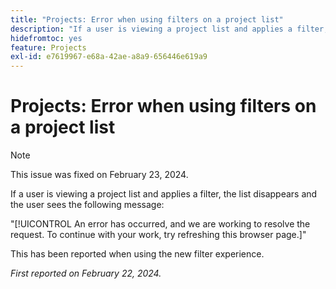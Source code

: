 ```yaml
---
title: "Projects: Error when using filters on a project list"
description: "If a user is viewing a project list and applies a filter, the list disappears and the user sees an error message."
hidefromtoc: yes
feature: Projects
exl-id: e7619967-e68a-42ae-a8a9-656446e619a9
---
```


# Projects: Error when using filters on a project list


>[!NOTE]
>
>This issue was fixed on February 23, 2024.

If a user is viewing a project list and applies a filter, the list disappears and the user sees the following message:

"[!UICONTROL An error has occurred, and we are working to resolve the request. To continue with your work, try refreshing this browser page.]"

This has been reported when using the new filter experience.

_First reported on February 22, 2024._
